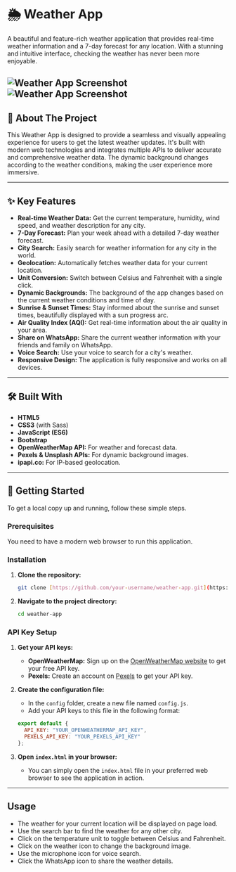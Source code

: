 # 🌦️ Weather App

A beautiful and feature-rich weather application that provides real-time weather information and a 7-day forecast for any location. With a stunning and intuitive interface, checking the weather has never been more enjoyable.

![Weather App Screenshot](anantbutola/weather_app/weather_app-10eca133ba7130ef1c444bc6285fde77d6ed7c85/image2.png)
![Weather App Screenshot](anantbutola/weather_app/image3.png)
---

## 🌟 About The Project

This Weather App is designed to provide a seamless and visually appealing experience for users to get the latest weather updates. It's built with modern web technologies and integrates multiple APIs to deliver accurate and comprehensive weather data. The dynamic background changes according to the weather conditions, making the user experience more immersive.

---

## ✨ Key Features

* **Real-time Weather Data:** Get the current temperature, humidity, wind speed, and weather description for any city.
* **7-Day Forecast:** Plan your week ahead with a detailed 7-day weather forecast.
* **City Search:** Easily search for weather information for any city in the world.
* **Geolocation:** Automatically fetches weather data for your current location.
* **Unit Conversion:** Switch between Celsius and Fahrenheit with a single click.
* **Dynamic Backgrounds:** The background of the app changes based on the current weather conditions and time of day.
* **Sunrise & Sunset Times:** Stay informed about the sunrise and sunset times, beautifully displayed with a sun progress arc.
* **Air Quality Index (AQI):** Get real-time information about the air quality in your area.
* **Share on WhatsApp:** Share the current weather information with your friends and family on WhatsApp.
* **Voice Search:** Use your voice to search for a city's weather.
* **Responsive Design:** The application is fully responsive and works on all devices.

---

## 🛠️ Built With

* **HTML5**
* **CSS3** (with Sass)
* **JavaScript (ES6)**
* **Bootstrap**
* **OpenWeatherMap API:** For weather and forecast data.
* **Pexels & Unsplash APIs:** For dynamic background images.
* **ipapi.co:** For IP-based geolocation.

---

## 🚀 Getting Started

To get a local copy up and running, follow these simple steps.

### Prerequisites

You need to have a modern web browser to run this application.

### Installation

1.  **Clone the repository:**
    ```sh
    git clone [https://github.com/your-username/weather-app.git](https://github.com/your-username/weather-app.git)
    ```
2.  **Navigate to the project directory:**
    ```sh
    cd weather-app
    ```

### API Key Setup

1.  **Get your API keys:**
    * **OpenWeatherMap:** Sign up on the [OpenWeatherMap website](https://openweathermap.org/api) to get your free API key.
    * **Pexels:** Create an account on [Pexels](https://www.pexels.com/api/) to get your API key.

2.  **Create the configuration file:**
    * In the `config` folder, create a new file named `config.js`.
    * Add your API keys to this file in the following format:

    ```javascript
    export default {
      API_KEY: "YOUR_OPENWEATHERMAP_API_KEY",
      PEXELS_API_KEY: "YOUR_PEXELS_API_KEY"
    };
    ```

3.  **Open `index.html` in your browser:**
    * You can simply open the `index.html` file in your preferred web browser to see the application in action.

---

## Usage

* The weather for your current location will be displayed on page load.
* Use the search bar to find the weather for any other city.
* Click on the temperature unit to toggle between Celsius and Fahrenheit.
* Click on the weather icon to change the background image.
* Use the microphone icon for voice search.
* Click the WhatsApp icon to share the weather details.
